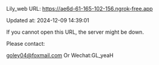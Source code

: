 Lily_web URL: https://ae6d-61-165-102-156.ngrok-free.app

Updated at: 2024-12-09 14:39:01

If you cannot open this URL, the server might be down.

Please contact: 

goley04@foxmail.com Or Wechat:GL_yeaH